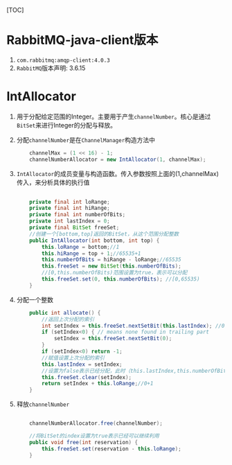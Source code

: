 [TOC]

<!--20181019-->

# RabbitMQ-java-client版本

1. `com.rabbitmq:amqp-client:4.0.3`
2. `RabbitMQ`版本声明: 3.6.15

# IntAllocator

1. 用于分配给定范围的Integer。主要用于产生`channelNumber`。核心是通过`BitSet`来进行Integer的分配与释放。
2. 分配`channelNumber`是在`ChannelManager`构造方法中

    ```java
        channelMax = (1 << 16) - 1;
        channelNumberAllocator = new IntAllocator(1, channelMax);
    ```
3. `IntAllocator`的成员变量与构造函数。传入参数按照上面的(1,channelMax)传入，来分析具体的执行值
    
    ```java
        
        private final int loRange;     
        private final int hiRange; 
        private final int numberOfBits;     
        private int lastIndex = 0;   
        private final BitSet freeSet;
        //创建一个[bottom,top]返回的BitSet，从这个范围分配整数
        public IntAllocator(int bottom, int top) {
            this.loRange = bottom;//1
            this.hiRange = top + 1;//65535+1
            this.numberOfBits = hiRange - loRange;//65535
            this.freeSet = new BitSet(this.numberOfBits);
            //[0,this.numberOfBits)范围设置为true，表示可以分配
            this.freeSet.set(0, this.numberOfBits); //[0,65535)
        }
    ```
4. 分配一个整数
    
    ```java
        public int allocate() {
            //返回上次分配的索引
            int setIndex = this.freeSet.nextSetBit(this.lastIndex); //0
            if (setIndex<0) { // means none found in trailing part
                setIndex = this.freeSet.nextSetBit(0);
            }
            if (setIndex<0) return -1;
            //赋值设置上次分配的索引
            this.lastIndex = setIndex;
            //设置为false表示已经分配，此时（this.lastIndex,this.numberOfBits) 都是true，只有this.lastIndex是false
            this.freeSet.clear(setIndex);
            return setIndex + this.loRange;//0+1
        }
    
    ```
5. 释放`channelNumber`
    
    ```java
    
        channelNumberAllocator.free(channelNumber);
    
        //将BitSet的index设置为true表示已经可以继续利用
        public void free(int reservation) {
            this.freeSet.set(reservation - this.loRange);
        }
    ```